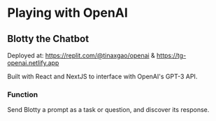 # Playing with OpenAI

## Blotty the Chatbot
Deployed at: https://replit.com/@tinaxgao/openai
& https://tg-openai.netlify.app

Built with React and NextJS to interface with OpenAI's GPT-3 API.

### Function
Send Blotty a prompt as a task or question, and discover its response.


